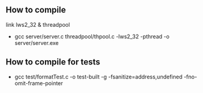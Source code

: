 ## How to compile
link lws2_32 & threadpool
- gcc server/server.c threadpool/thpool.c -lws2_32 -pthread -o server/server.exe

## How to compile for tests
- gcc test/formatTest.c -o test-built -g -fsanitize=address,undefined -fno-omit-frame-pointer
